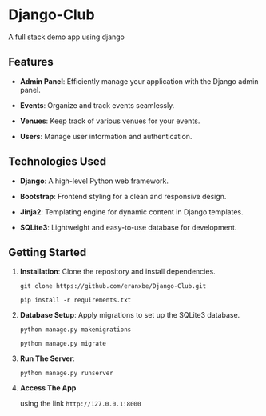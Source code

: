 # Django-Club
A full stack demo app using django
## Features

- **Admin Panel**: Efficiently manage your application with the Django admin panel.
  
- **Events**: Organize and track events seamlessly.

- **Venues**: Keep track of various venues for your events.

- **Users**: Manage user information and authentication.

## Technologies Used

- **Django**: A high-level Python web framework.
  
- **Bootstrap**: Frontend styling for a clean and responsive design.

- **Jinja2**: Templating engine for dynamic content in Django templates.

- **SQLite3**: Lightweight and easy-to-use database for development.

## Getting Started

1. **Installation**: Clone the repository and install dependencies.
   
   `git clone https://github.com/eranxbe/Django-Club.git`

   `pip install -r requirements.txt`
   
3. **Database Setup**:  Apply migrations to set up the SQLite3 database.
   
   `python manage.py makemigrations`
   
   `python manage.py migrate`
5. **Run The Server**:

   `python manage.py runserver`

5. **Access The App**
   
   using the link `http://127.0.0.1:8000`
   

   
   
